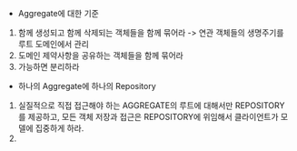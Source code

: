 - Aggregate에 대한 기준
1. 함께 생성되고 함께 삭제되는 객체들을 함께 묶어라
   -> 연관 객체들의 생명주기를 루트 도메인에서 관리
2. 도메인 제약사항을 공유하는 객체들을 함께 묶어라
3. 가능하면 분리하라

- 하나의 Aggregate에 하나의 Repository
1. 실질적으로 직접 접근해야 하는 AGGREGATE의 루트에 대해서만 REPOSITORY를 제공하고, 
   모든 객체 저장과 접근은 REPOSITORY에 위임해서 클라이언트가 모델에 집중하게 하라.
2.